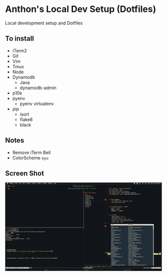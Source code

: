 # Anthon's Local Dev Setup (Dotfiles)
Local development setup and Dotfiles
## To install

- iTerm2
- Git
- Vim
- Tmux
- Node
- Dynamodb
	- Java
	- dynamodb-admin
- p10k
- pyenv
	- pyenv virtualenv
- pip
	- isort
	- flake8
	- black

## Notes
- Remove iTerm Bell
- ColorScheme `ayu`

## Screen Shot
![alt text](https://raw.githubusercontent.com/anthon-alindada/localsetup/master/screen-shot.png)
